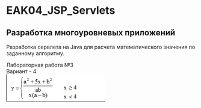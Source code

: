 # EAK04_JSP_Servlets
## Разработка многоуровневых приложений

Разработка сервлета на Java для расчета математического значения по заданному алгоритму.  

Лабораторная работа №3  
Вариант - 4  
![primer](primer.png)  
